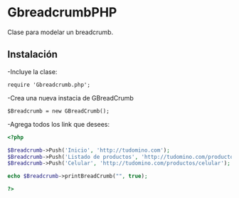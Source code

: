 GbreadcrumbPHP
==============

Clase para modelar un breadcrumb.

## Instalación 

-Incluye la clase:

` require 'Gbreadcrumb.php'; ` 

-Crea una nueva instacia de GBreadCrumb

` $Breadcrumb = new GBreadCrumb(); ` 

-Agrega todos los link que desees:

```php
<?php

$Breadcrumb->Push('Inicio', 'http://tudomino.com');
$Breadcrumb->Push('Listado de productos', 'http://tudomino.com/productos');
$Breadcrumb->Push('Celular', 'http://tudomino.com/productos/celular');

echo $Breadcrumb->printBreadCrumb("", true);

?>
```




                
